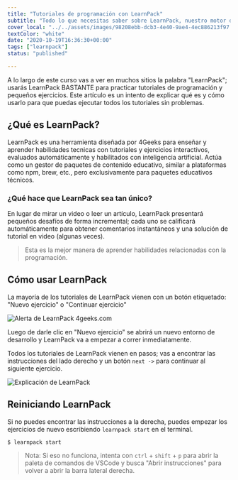 ```yaml
---
title: "Tutoriales de programación con LearnPack"
subtitle: "Todo lo que necesitas saber sobre LearnPack, nuestro motor de tutoriales elegido para enseñarte."
cover_local: "../../assets/images/98208ebb-dcb3-4e40-9ae4-4ec886213f97.jpeg"
textColor: "white"
date: "2020-10-19T16:36:30+00:00"
tags: ["learnpack"]
status: "published"

---
```


A lo largo de este curso vas a ver en muchos sitios la palabra "LearnPack"; usarás LearnPack BASTANTE para practicar tutoriales de programación y pequeños ejercicios. Este artículo es un intento de explicar qué es y cómo usarlo para que puedas ejecutar todos los tutoriales sin problemas.

## ¿Qué es LearnPack?

LearnPack es una herramienta diseñada por 4Geeks para enseñar y aprender habilidades tecnicas con tutoriales y ejercicios interactivos, evaluados automáticamente y habilitados con inteligencia artificial. Actúa como un gestor de paquetes de contenido educativo, similar a plataformas como npm, brew, etc., pero exclusivamente para paquetes educativos técnicos.

### ¿Qué hace que LearnPack sea tan único?

En lugar de mirar un video o leer un artículo, LearnPack presentará pequeños desafíos de forma incremental; cada uno se calificará automáticamente para obtener comentarios instantáneos y una solución de tutorial en video (algunas veces).

> Esta es la mejor manera de aprender habilidades relacionadas con la programación.

## Cómo usar LearnPack

La mayoría de los tutoriales de LearnPack vienen con un botón etiquetado: "Nuevo ejercicio" o "Continuar ejercicio"

![Alerta de LearnPack 4geeks.com](https://github.com/breatheco-de/content/blob/master/src/assets/images/abrir-en-learnpack.png?raw=true)

Luego de darle clic en "Nuevo ejercicio" se abrirá un nuevo entorno de desarrollo y LearnPack va a empezar a correr inmediatamente.  

Todos los tutoriales de LearnPack vienen en pasos; vas a encontrar las instrucciones del lado derecho y un botón `next ->` para continuar al siguiente ejercicio.

![Explicación de LearnPack](https://github.com/breatheco-de/content/raw/master/src/assets/images/LearnPack%20Instructions%20%E2%80%94%20exercise-postcard%20%5BCodespaces_%20supreme%20space%20robot%5D%20%E2%80%94%20Visual%20Studio%20Code.jpg?raw=true)

## Reiniciando LearnPack

Si no puedes encontrar las instrucciones a la derecha, puedes empezar los ejercicios de nuevo escribiendo `learnpack start` en el terminal.

```bash
$ learnpack start
```

> Nota: Si eso no funciona, intenta con `ctrl` + `shift` + `p` para abrir la paleta de comandos de VSCode y busca "Abrir instrucciones" para volver a abrir la barra lateral derecha.
